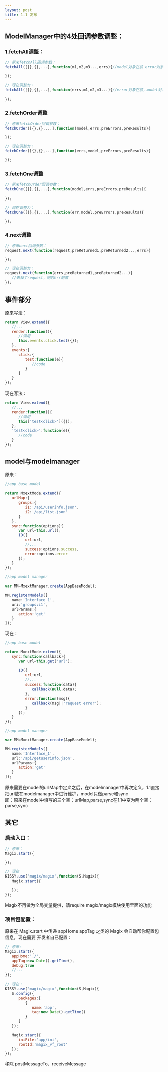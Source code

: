 ```yaml
---
layout: post
title: 1.1 发布
---
```


## ModelManager中的4处回调参数调整：

### 1.fetchAll调整：

```js
// 原来fetchAll回调参数：
fetchAll([{},{},...],function(m1,m2,m3...,errs){//model对象在前 error对象在后

});

// 现在调整为：
fetchAll([{},{},...],function(errs,m1,m2,m3...){//error对象在前，model对象在后

});
```

### 2.fetchOrder调整

```js
// 原来fetchOrder回调参数：
fetchOrder([{},{},...],function(model,errs,preErrors,preResults){

});

// 现在调整为：
fetchOrder([{},{},...],function(errs,model,preErrors,preResults){

});
```

### 3.fetchOne调整

```js
// 原来fetchOrder回调参数：
fetchOne([{},{},...],function(model,errs,preErrors,preResults){

});

// 现在调整为：
fetchOne([{},{},...],function(err,model,preErrors,preResults){

});
```

### 4.next调整

```js
// 原来next回调参数：
request.next(function(request,preReturned1,preReturned2...,errs){

});

// 现在调整为：
request.next(function(errs,preReturned1,preReturned2...){
   //去掉了request，同时err前置
});
```

## 事件部分

原来写法：

```js
return View.extend({
   //...
   render:function(){
      //调用
      this.events.click.test({});
   },
   events:{
      click:{
         test:function(e){
            //code
         }
      }
   }
});
```

现在写法：

```js
return View.extend({
   //...
   render:function(){
      //调用
      this['test<click>']({});
   },
   'test<click>':function(e){
      //code
   }
});
```

## model与modelmanager

原来：

```js
//app base model

return MxextMode.extend({
   urlMap:{
      groups:{
         i1:'/api/userinfo.json',
         i2:'/api/list.json'
      }
   },
   sync:function(options){
      var url=this.url();
      IO({
         url:url,
         //...
         success:options.success,
         error:options.error
      });
   }
});

//app model manager

var MM=MxextManager.create(AppBaseModel);

MM.registerModels([
   name:'Interface_1',
   uri:'groups:i1',
   urlParams:{
      action:'get'
   }
]);

```

现在：

```js
//app base model

return MxextMode.extend({
   sync:function(callback){
      var url=this.get('url');

      IO({
         url:url,
         //...
         success:function(data){
            callback(null,data);
         },
         error:function(msg){
            callback(msg||'request error');
         }
      });
   }
});

//app model manager

var MM=MxextManager.create(AppBaseModel);

MM.registerModels([
   name:'Interface_1',
   url:'/api/getuserinfo.json',
   urlParams:{
      action:'get'
   }
]);

```
原来需要在model的urlMap中定义之后，在modelmanager中再次定义，1.1直接把url放在modelmanager中进行维护，model只做parse和sync<br />
即：原来在model中填写的三个空：urlMap,parse,sync在1.1中变为两个空：parse,sync

## 其它

### 启动入口：

```js
// 原来：
Magix.start({

});

// 现在
KISSY.use('magix/magix',function(S,Magix){
   Magix.start({

   });
});
```

Magix不再做为全局变量提供，请require magix/magix模块使用里面的功能

### 项目包配置：

原来在 Magix.start 中传递 appHome appTag 之类的 Magix 会自动帮你配置包信息，现在需要
开发者自已配置：

```js
// 原来:
Magix.start({
   appHome:'./',
   appTag:new Date().getTime(),
   debug:true
   //...
});

// 现在：
KISSY.use('magix/magix',function(S,Magix){
   S.config({
      packages:[
         {
            name:'app',
            tag:new Date().getTime()
         }
      ]
   });

   Magix.start({
      iniFile:'app/ini',
      rootId:'magix_vf_root'
   });
});
```

移除 postMessageTo、receiveMessage